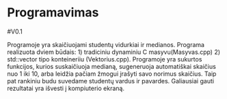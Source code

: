 # Programavimas
#V0.1

Programoje yra skaičiuojami studentų vidurkiai ir medianos. Programa realizuota dviem būdais: 1) tradiciniu dynaminiu C masyvu(Masyvas.cpp) 2) std::vector tipo konteineriiu (Vektorius.cpp). Programoje yra sukurtos funkcijos, kurios suskaičiuoja medianą, sugeneruoja automatiškai skaičius nuo 1 iki 10, arba leidžia pačiam žmogui įrašyti savo norimus skaičius. Taip pat rankiniu budu suvedame studentų vardus ir pavardes. Galiausiai gauti rezultatai yra išvesti į kompiuterio ekraną.
